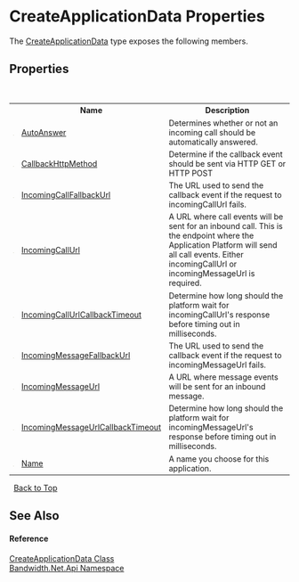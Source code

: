 ﻿# CreateApplicationData Properties
 

The <a href ="T_Bandwidth_Net_Api_CreateApplicationData.md">CreateApplicationData</a> type exposes the following members.


## Properties
&nbsp;<table><tr><th></th><th>Name</th><th>Description</th></tr><tr><td>![Public property](media/pubproperty.gif "Public property")</td><td><a href ="P_Bandwidth_Net_Api_CreateApplicationData_AutoAnswer.md">AutoAnswer</a></td><td>
Determines whether or not an incoming call should be automatically answered.</td></tr><tr><td>![Public property](media/pubproperty.gif "Public property")</td><td><a href ="P_Bandwidth_Net_Api_CreateApplicationData_CallbackHttpMethod.md">CallbackHttpMethod</a></td><td>
Determine if the callback event should be sent via HTTP GET or HTTP POST</td></tr><tr><td>![Public property](media/pubproperty.gif "Public property")</td><td><a href ="P_Bandwidth_Net_Api_CreateApplicationData_IncomingCallFallbackUrl.md">IncomingCallFallbackUrl</a></td><td>
The URL used to send the callback event if the request to incomingCallUrl fails.</td></tr><tr><td>![Public property](media/pubproperty.gif "Public property")</td><td><a href ="P_Bandwidth_Net_Api_CreateApplicationData_IncomingCallUrl.md">IncomingCallUrl</a></td><td>
A URL where call events will be sent for an inbound call. This is the endpoint where the Application Platform will send all call events. Either incomingCallUrl or incomingMessageUrl is required.</td></tr><tr><td>![Public property](media/pubproperty.gif "Public property")</td><td><a href ="P_Bandwidth_Net_Api_CreateApplicationData_IncomingCallUrlCallbackTimeout.md">IncomingCallUrlCallbackTimeout</a></td><td>
Determine how long should the platform wait for incomingCallUrl's response before timing out in milliseconds.</td></tr><tr><td>![Public property](media/pubproperty.gif "Public property")</td><td><a href ="P_Bandwidth_Net_Api_CreateApplicationData_IncomingMessageFallbackUrl.md">IncomingMessageFallbackUrl</a></td><td>
The URL used to send the callback event if the request to incomingMessageUrl fails.</td></tr><tr><td>![Public property](media/pubproperty.gif "Public property")</td><td><a href ="P_Bandwidth_Net_Api_CreateApplicationData_IncomingMessageUrl.md">IncomingMessageUrl</a></td><td>
A URL where message events will be sent for an inbound message.</td></tr><tr><td>![Public property](media/pubproperty.gif "Public property")</td><td><a href ="P_Bandwidth_Net_Api_CreateApplicationData_IncomingMessageUrlCallbackTimeout.md">IncomingMessageUrlCallbackTimeout</a></td><td>
Determine how long should the platform wait for incomingMessageUrl's response before timing out in milliseconds.</td></tr><tr><td>![Public property](media/pubproperty.gif "Public property")</td><td><a href ="P_Bandwidth_Net_Api_CreateApplicationData_Name.md">Name</a></td><td>
A name you choose for this application.</td></tr></table>&nbsp;
<a href="#createapplicationdata-properties">Back to Top</a>

## See Also


#### Reference
<a href ="T_Bandwidth_Net_Api_CreateApplicationData.md">CreateApplicationData Class</a><br /><a href ="N_Bandwidth_Net_Api.md">Bandwidth.Net.Api Namespace</a><br />